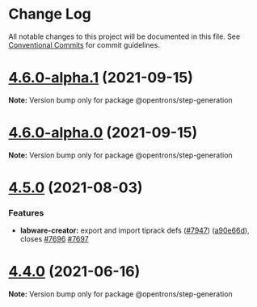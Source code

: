 # Change Log

All notable changes to this project will be documented in this file.
See [Conventional Commits](https://conventionalcommits.org) for commit guidelines.

# [4.6.0-alpha.1](https://github.com/Opentrons/opentrons/compare/v4.6.0-alpha.0...v4.6.0-alpha.1) (2021-09-15)

**Note:** Version bump only for package @opentrons/step-generation





# [4.6.0-alpha.0](https://github.com/Opentrons/opentrons/compare/v4.5.0...v4.6.0-alpha.0) (2021-09-15)

**Note:** Version bump only for package @opentrons/step-generation





# [4.5.0](https://github.com/Opentrons/opentrons/compare/v4.4.0...v4.5.0) (2021-08-03)


### Features

* **labware-creator:** export and import tiprack defs ([#7947](https://github.com/Opentrons/opentrons/issues/7947)) ([a90e66d](https://github.com/Opentrons/opentrons/commit/a90e66d191a47d2a92a839e9554b8610aac27603)), closes [#7696](https://github.com/Opentrons/opentrons/issues/7696) [#7697](https://github.com/Opentrons/opentrons/issues/7697)





# [4.4.0](https://github.com/Opentrons/opentrons/compare/v4.3.1...v4.4.0) (2021-06-16)

**Note:** Version bump only for package @opentrons/step-generation
